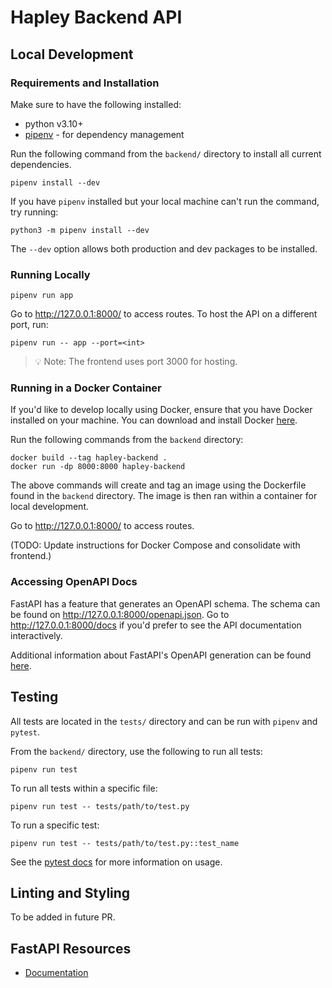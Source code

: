 # Hapley Backend API

## Local Development

### Requirements and Installation

Make sure to have the following installed:

- python v3.10+
- [pipenv](https://pipenv.pypa.io/en/stable/#install-pipenv-today) - for 
dependency management

Run the following command from the `backend/` directory to install all current 
dependencies.

```
pipenv install --dev
```

If you have `pipenv` installed but your local machine can't run the command, try 
running:

```
python3 -m pipenv install --dev
```

The `--dev` option allows both production and dev packages to be installed.

### Running Locally

```
pipenv run app
```

Go to http://127.0.0.1:8000/ to access routes. To host the API on a different 
port, run:

```
pipenv run -- app --port=<int>
```

> :bulb: Note: The frontend uses port 3000 for hosting.

### Running in a Docker Container

If you'd like to develop locally using Docker, ensure that you have Docker 
installed on your machine. You can download and install Docker 
[here](https://docs.docker.com/get-docker/).

Run the following commands from the `backend` directory:

```
docker build --tag hapley-backend .
docker run -dp 8000:8000 hapley-backend
```

The above commands will create and tag an image using the Dockerfile found in 
the `backend` directory. The image is then ran within a container for local development.

Go to http://127.0.0.1:8000/ to access routes.

(TODO: Update instructions for Docker Compose and consolidate with frontend.)

### Accessing OpenAPI Docs

FastAPI has a feature that generates an OpenAPI schema. The schema can be found 
on http://127.0.0.1:8000/openapi.json. Go to http://127.0.0.1:8000/docs if you'd 
prefer to see the API documentation interactively.

Additional information about FastAPI's OpenAPI generation can be found 
[here](https://fastapi.tiangolo.com/tutorial/first-steps/#openapi).

## Testing

All tests are located in the `tests/` directory and can be run with `pipenv` and 
`pytest`.

From the `backend/` directory, use the following to run all tests:

```
pipenv run test
```

To run all tests within a specific file:

```
pipenv run test -- tests/path/to/test.py
```

To run a specific test:

```
pipenv run test -- tests/path/to/test.py::test_name
```

See the [pytest docs](https://docs.pytest.org/en/7.1.x/how-to/usage.html) for 
more information on usage.

## Linting and Styling

To be added in future PR.

## FastAPI Resources

- [Documentation](https://fastapi.tiangolo.com/)
